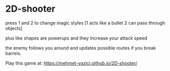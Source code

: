 # 2D-shooter
press  1 and 2 to change magic styles [1 acts like a bullet 2 can pass through objects]

plus like shapes are powerups and they increase your attack speed

the enemy follows you around and updates possible routes if you break barrels.

Play this game at: https://mehmet-yazici.github.io/2D-shooter/
